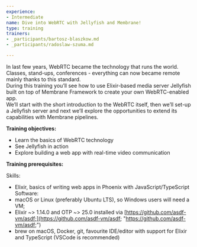 ```yaml
---
experience:
- Intermediate
name: Dive into WebRTC with Jellyfish and Membrane!
type: training
trainers:
- _participants/bartosz-blaszkow.md
- _participants/radoslaw-szuma.md

---
```

In last few years, WebRTC became the technology that runs the world. Classes, stand-ups, conferences - everything can now became remote mainly thanks to this standard.  
During this training you’ll see how to use Elixir-based media server Jellyfish built on top of Membrane Framework to create your own WebRTC-enabled app.  
We’ll start with the short introduction to the WebRTC itself, then we’ll set-up a Jellyfish server and next we’ll explore the opportunities to extend its capabilities with Membrane pipelines.

**Training objectives:**

* Learn the basics of WebRTC technology
* See Jellyfish in action
* Explore building a web app with real-time video communication

**Training prerequisites:**

Skills:

* Elixir, basics of writing web apps in Phoenix with JavaScript/TypeScript  
  Software:
* macOS or Linux (preferably Ubuntu LTS), so Windows users will need a VM;
* Elixir \~> 1.14.0 and OTP \~> 25.0 installed via [https://github.com/asdf-vm/asdf;](https://github.com/asdf-vm/asdf; "https://github.com/asdf-vm/asdf;")
* brew on macOS, Docker, git, favourite IDE/editor with support for Elixir and TypeScript (VSCode is recommended)